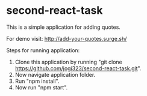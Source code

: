 # second-react-task
This is a simple application for adding quotes.

For demo visit: http://add-your-quotes.surge.sh/

Steps for running application:

1. Clone this application by running "git clone https://github.com/jogi323/second-react-task.git".
2. Now navigate application folder.
3. Run "npm install".
4. Now run "npm start".
